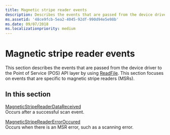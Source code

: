 ```yaml
---
title: Magnetic stripe reader events
description: Describes the events that are passed from the device driver to the Point of Service (POS) API layer by using ReadFile.
ms.assetid: '48ce9fcb-5ea2-4045-92df-990d94e5e98b'
ms.date: 09/07/2018
ms.localizationpriority: medium
---
```


# Magnetic stripe reader events

This section describes the events that are passed from the device driver to the Point of Service (POS) API layer by using [ReadFile](/windows/win32/api/fileapi/nf-fileapi-readfile). This section focuses on events that are specific to magnetic stripe readers (MSRs).

## In this section

[MagneticStripeReaderDataReceived](magneticstripereaderdatareceived.md)  
Occurs after a successful scan event.

[MagneticStripeReaderErrorOccured](magneticstripereadererroroccured.md)  
Occurs when there is an MSR error, such as a scanning error.